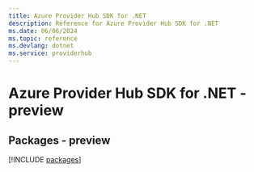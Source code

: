 ```yaml
---
title: Azure Provider Hub SDK for .NET
description: Reference for Azure Provider Hub SDK for .NET
ms.date: 06/06/2024
ms.topic: reference
ms.devlang: dotnet
ms.service: providerhub
---
```

# Azure Provider Hub SDK for .NET - preview
## Packages - preview
[!INCLUDE [packages](provider-hub-index.md)]